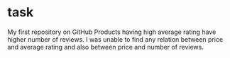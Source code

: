 # task
My first repository on GitHub
Products having high average rating have higher number of reviews.
I was unable to find any relation between price and average rating and also  between price and  number of reviews.
